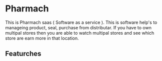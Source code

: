 # Pharmach
This is Pharmach saas ( Software as a service ). This is software help's to manageing product, seal, purchase from distributar. If you have to own multipal stores then you are able to watch multipal stores and see which store are earn more in that location.

## Featurches

